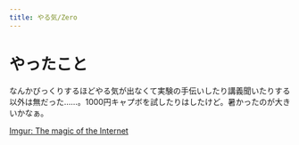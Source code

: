 ```yaml
---
title: やる気/Zero
---
```


# やったこと

なんかびっくりするほどやる気が出なくて実験の手伝いしたり講義聞いたりする以外は無だった……。1000円キャプボを試したりはしたけど。暑かったのが大きいかなぁ。

<a href="https://i.imgur.com/WiZoMim.png" class="embedly-card">Imgur: The magic of the Internet</a>
